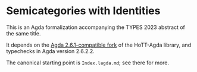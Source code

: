 # Semicategories with Identities

This is an Agda formalization accompanying the TYPES 2023 abstract of the same title.

It depends on the [Agda 2.6.1-compatible fork](https://github.com/awswan/HoTT-Agda/tree/agda-2.6.1-compatible) of the HoTT-Agda library, and typechecks in Agda version 2.6.2.2.

The canonical starting point is `Index.lagda.md`; see there for more.
